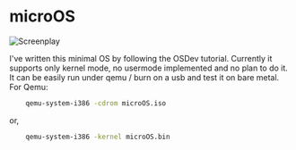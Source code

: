 # microOS

![Screenplay](https://raw.githubusercontent.com/shaswata56/microOS/master/res/screenplay.gif)

I've written this minimal OS by following the OSDev tutorial. Currently it supports only kernel mode, no usermode implemented and no plan to do it.
It can be easily run under qemu / burn on a usb and test it on bare metal.
For Qemu:

```sh
    qemu-system-i386 -cdrom microOS.iso
```

or,

```sh
    qemu-system-i386 -kernel microOS.bin
```

